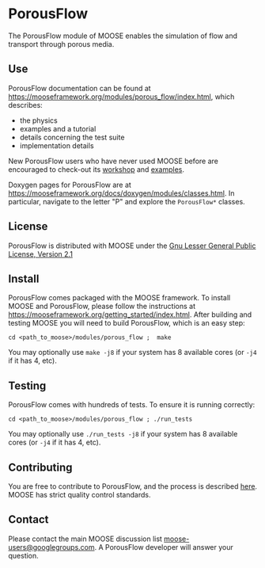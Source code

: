 # PorousFlow

The PorousFlow module of MOOSE enables the simulation of flow and transport through porous media.

## Use

PorousFlow documentation can be found at https://mooseframework.org/modules/porous_flow/index.html, which describes:

- the physics
- examples and a tutorial
- details concerning the test suite
- implementation details

New PorousFlow users who have never used MOOSE before are encouraged to check-out its
[workshop](https://mooseframework.org/workshop/) and [examples](https://mooseframework.org/examples/index.html).

Doxygen pages for PorousFlow are at https://mooseframework.org/docs/doxygen/modules/classes.html.  In particular, navigate to the letter "P" and explore the `PorousFlow*` classes.

## License

PorousFlow is distributed with MOOSE under the [Gnu Lesser General Public License, Version 2.1](https://github.com/idaholab/moose/blob/master/LICENSE)

## Install

PorousFlow comes packaged with the MOOSE framework.  To install MOOSE and PorousFlow, please follow the instructions at https://mooseframework.org/getting_started/index.html.  After building and testing MOOSE you will need to build PorousFlow, which is an easy step:

``
cd <path_to_moose>/modules/porous_flow ; 
make
``

You may optionally use `make -j8` if your system has 8 available cores (or `-j4` if it has 4, etc).


## Testing

PorousFlow comes with hundreds of tests.  To ensure it is running correctly:

``
cd <path_to_moose>/modules/porous_flow ;
./run_tests
``

You may optionally use `./run_tests -j8` if your system has 8 available cores (or `-j4` if it has 4, etc).

## Contributing

You are free to contribute to PorousFlow, and the process is described [here](https://mooseframework.inl.gov/framework_development/contributing.html).  MOOSE has strict quality control standards.

## Contact

Please contact the main MOOSE discussion list moose-users@googlegroups.com.  A PorousFlow developer will answer your question.
